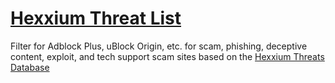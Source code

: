 # [Hexxium Threat List](https://hexxiumcreations.github.io/threat-list/)
Filter for Adblock Plus, uBlock Origin, etc. for scam, phishing, deceptive content, exploit, and tech support scam sites based on the [Hexxium Threats Database](https://hexxiumcreations.com/domain-ip-threat-database/)

